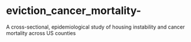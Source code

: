 # eviction_cancer_mortality-
A cross-sectional, epidemiological study of housing instability and cancer mortality across US counties  

